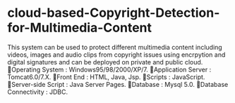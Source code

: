 # cloud-based-Copyright-Detection-for-Multimedia-Content
This system can be used to protect different multimedia content including videos, images and audio clips from copyright issues using encrpytion and digital signatures and can be deployed on private and public cloud.
Operating System	:	Windows95/98/2000/XP/7.
Application Server	:	Tomcat6.0/7.X.
Front End	:	HTML, Java, Jsp.
Scripts	:	JavaScript.
Server-side Script	:	Java Server Pages.
Database	:	Mysql 5.0.
Database Connectivity	:	JDBC.
